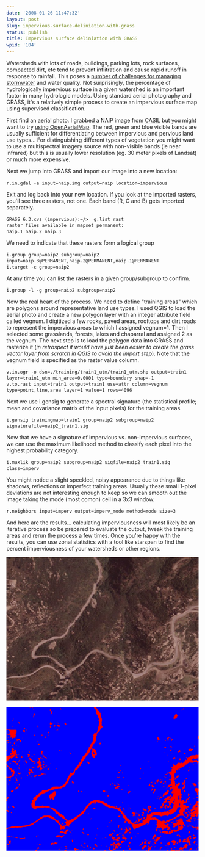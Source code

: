 ```yaml
---
date: '2008-01-26 11:47:32'
layout: post
slug: impervious-surface-deliniation-with-grass
status: publish
title: Impervious surface deliniation with GRASS
wpid: '104'
---
```


Watersheds with lots of roads, buildings, parking lots, rock surfaces, compacted dirt, etc tend to prevent inflitration and cause rapid runoff in response to rainfall. This poses a [number of challenges for managing stormwater](http://chesapeake.towson.edu/landscape/impervious/what_imp.asp) and water quality. Not surprisingly, the percentage of hydrologically impervious surface in a given watershed is an important factor in many hydrologic models. Using standard aerial photography and GRASS, it's a relatively simple process to create an impervious surface map using supervised classification.

First find an aerial photo. I grabbed a NAIP image from [CASIL](http://new.casil.ucdavis.edu/casil/remote_sensing/naip_2005/county_mosaics/) but you might want to try [using OpenAerialMap](http://crschmidt.net/blog/archives/285/producing-a-large-image-from-openaerialmap/). The red, green and blue visible bands are usually sufficient for differentiating between impervious and pervious land use types... For distinguishing different types of vegetation you might want to use a multispectral imagery source with non-visible bands (ie near infrared) but this is usually lower resolution (eg. 30 meter pixels of Landsat) or much more expensive.

Next we jump into GRASS and import our image into a new location:

    
    r.in.gdal -e input=naip.img output=naip location=impervious



Exit and log back into your new location. If you look at the imported rasters, you'll see three rasters, not one. Each band (R, G and B) gets imported separately.

    
    GRASS 6.3.cvs (impervious):~/>  g.list rast
    raster files available in mapset permanent:
    naip.1 naip.2 naip.3 


 
We need to indicate that these rasters form a logical group

    
    i.group group=naip2 subgroup=naip2 input=naip.3@PERMANENT,naip.2@PERMANENT,naip.1@PERMANENT
    i.target -c group=naip2



At any time you can list the rasters in a given group/subgroup to confirm.

    
    i.group -l -g group=naip2 subgroup=naip2



Now the real heart of the process. We need to define "training areas" which are polygons around representative land use types. I used QGIS to load the aerial photo and create a new polygon layer with an integer attribute field called vegnum. I digitized a few rocks, paved areas, rooftops and dirt roads to represent the impervious areas to which I assigned vegnum=1. Then I selected some grasslands, forests, lakes and chaparral  and assigned 2 as the vegnum. The next step is to load the polygon data into GRASS and rasterize it (_in retrospect it would have just been easier to create the grass vector layer from scratch in QGIS to avoid the import step_). Note that the vegnum field is specified as the raster value column.


    
    v.in.ogr -o dsn=./training/train1_utm/train1_utm.shp output=train1 layer=train1_utm min_area=0.0001 type=boundary snap=-1
    v.to.rast input=train1 output=train1 use=attr column=vegnum type=point,line,area layer=1 value=1 rows=4096



Next we use i.gensig to generate a spectral signature (the statistical profile; mean and covariance matrix of the input pixels) for the training areas.  

    
    i.gensig trainingmap=train1 group=naip2 subgroup=naip2 signaturefile=naip2_train1.sig



Now that we have a signature of impervious vs. non-impervious surfaces, we can use the maximum likelihood method to classify each pixel into the highest probability category.

    
    i.maxlik group=naip2 subgroup=naip2 sigfile=naip2_train1.sig class=imperv



You might notice a slight speckled, noisy appearance due to things like shadows, reflections or imperfect training areas. Usually these small 1-pixel deviations are not interesting enough to keep so we can smooth out the image taking the mode (most comon) cell in a 3x3 window.

    
    r.neighbors input=imperv output=imperv_mode method=mode size=3 



And here are the results... calculating imperviousness will most likely be an iterative process so be prepared to evaluate the output, tweak the training areas and rerun the process a few times. Once you're happy with the results, you can use zonal statistics with a tool like starspan to find the percent imperviousness of your watersheds or other regions.

![](/assets/img/aerial.jpg)

![](/assets/img/imperv_smooth.png)
